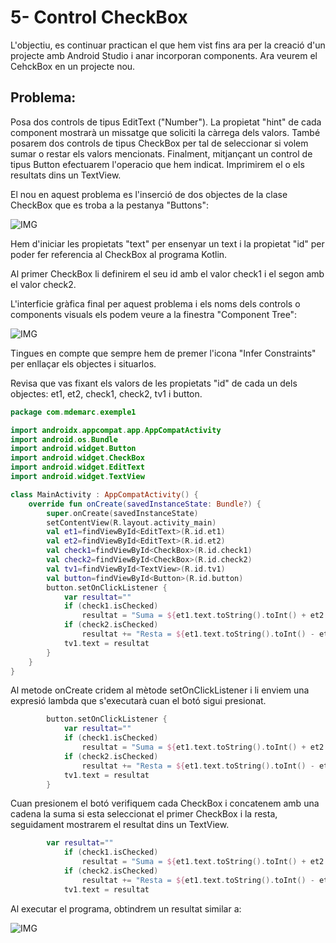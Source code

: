 # 5- Control CheckBox

L'objectiu, es continuar practican el que hem vist fins ara per la creació d'un projecte amb Android Studio i anar incorporan components. Ara veurem el CehckBox en un projecte nou.

## Problema:

Posa dos controls de tipus EditText ("Number"). La propietat "hint" de cada component mostrarà un missatge que soliciti la càrrega dels valors. També posarem dos controls de tipus CheckBox per tal de seleccionar si volem sumar o restar els valors mencionats. Finalment, mitjançant un control de tipus Button efectuarem l'operacio que hem indicat. Imprimirem el o els resultats dins un TextView.

El nou en aquest problema es l'inserció de dos objectes de la clase CheckBox que es troba a la pestanya "Buttons":

![IMG]()

Hem d'iniciar les propietats "text" per ensenyar un text i la propietat "id" per poder fer referencia al CheckBox al programa Kotlin.

Al primer CheckBox li definirem el seu id amb el valor check1 i el segon amb el valor check2.

L'interficie gràfica final per aquest problema i els noms dels controls o components visuals els podem veure a la finestra "Component Tree":

![IMG]()

Tingues en compte que sempre hem de premer l'icona "Infer Constraints" per enllaçar els objectes i situarlos.

Revisa que vas fixant els valors de les propietats "id" de cada un dels objectes: et1, et2, check1, check2, tv1 i button.

```Kotlin
package com.mdemarc.exemple1

import androidx.appcompat.app.AppCompatActivity
import android.os.Bundle
import android.widget.Button
import android.widget.CheckBox
import android.widget.EditText
import android.widget.TextView

class MainActivity : AppCompatActivity() {
    override fun onCreate(savedInstanceState: Bundle?) {
        super.onCreate(savedInstanceState)
        setContentView(R.layout.activity_main)
        val et1=findViewById<EditText>(R.id.et1)
        val et2=findViewById<EditText>(R.id.et2)
        val check1=findViewById<CheckBox>(R.id.check1)
        val check2=findViewById<CheckBox>(R.id.check2)
        val tv1=findViewById<TextView>(R.id.tv1)
        val button=findViewById<Button>(R.id.button)
        button.setOnClickListener {
            var resultat=""
            if (check1.isChecked)
                resultat = "Suma = ${et1.text.toString().toInt() + et2.text.toString().toInt()} "
            if (check2.isChecked)
                resultat += "Resta = ${et1.text.toString().toInt() - et2.text.toString().toInt()}"
            tv1.text = resultat
        }
    }
}
```

Al metode onCreate cridem al mètode setOnClickListener i li enviem una expresió lambda que s'executarà cuan el botó sigui presionat.

```Kotlin
        button.setOnClickListener {
            var resultat=""
            if (check1.isChecked)
                resultat = "Suma = ${et1.text.toString().toInt() + et2.text.toString().toInt()} "
            if (check2.isChecked)
                resultat += "Resta = ${et1.text.toString().toInt() - et2.text.toString().toInt()}"
            tv1.text = resultat
        }
```

Cuan presionem el botó verifiquem cada CheckBox i concatenem amb una cadena la suma si esta seleccionat el primer CheckBox i la resta, seguidament mostrarem el resultat dins un TextView.

```Kotlin
        var resultat=""
            if (check1.isChecked)
                resultat = "Suma = ${et1.text.toString().toInt() + et2.text.toString().toInt()} "
            if (check2.isChecked)
                resultat += "Resta = ${et1.text.toString().toInt() - et2.text.toString().toInt()}"
            tv1.text = resultat
```

Al executar el programa, obtindrem un resultat similar a:

![IMG]()